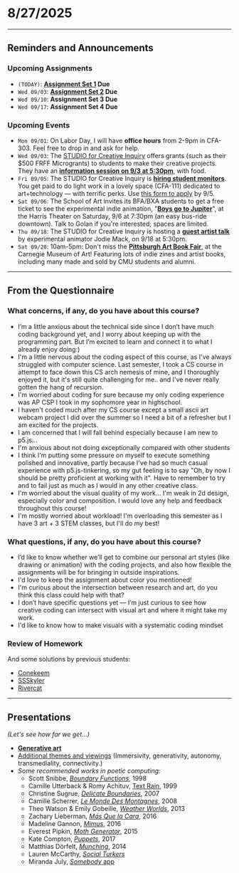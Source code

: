 # 8/27/2025

---

## Reminders and Announcements

### Upcoming Assignments

* `(TODAY)`: **[**Assignment Set 1**](../assignments/assignment_1.md) Due**
* `Wed 09/03`: **[**Assignment Set 2**](../assignments/assignment_2.md) Due**
* `Wed 09/10`: **Assignment Set 3 Due**
* `Wed 09/17`: **Assignment Set 4 Due**

### Upcoming Events

* `Mon 09/01`: On Labor Day, I will have **office hours** from 2-9pm in CFA-303. Feel free to drop in and ask for help.
* `Wed 09/03`: The [STUDIO for Creative Inquiry](https://studioforcreativeinquiry.org/)  offers grants (such as their $500 FRFF Microgrants) to students to make their creative projects. They have an [**information session on 9/3 at 5:30pm**](https://studioforcreativeinquiry.org/events/dropin25), with food.
* `Fri 09/05`: The STUDIO for Creative Inquiry is [**hiring student monitors**](https://www.instagram.com/p/DN1R91u3u2h/). You get paid to do light work in a lovely space (CFA-111) dedicated to art+technology — with terrific perks. Use [this form to apply](https://tinyurl.com/sfcimonitor25) by 9/5.
* `Sat 09/06`: The School of Art invites its BFA/BXA students to get a free ticket to see the experimental indie animation, "[**Boys go to Jupiter**](https://trustarts.org/production/103175/boys-go-to-jupiter)", at the Harris Theater on Saturday, 9/6 at 7:30pm (an easy bus-ride downtown). Talk to Golan if you're interested; spaces are limited.
* `Thu 09/18`: The STUDIO for Creative Inquiry is hosting a [**guest artist talk**](https://studioforcreativeinquiry.org/events/jodiemack25) by experimental animator Jodie Mack, on 9/18 at 5:30pm. 
* `Sat 09/20`: 10am-5pm: Don't miss the [**Pittsburgh Art Book Fair**](https://carnegieart.org/event/pittsburgh-art-book-fair-2025/), at the Carnegie Museum of Art! Featuring lots of indie zines and artist books, including many made and sold by CMU students and alumni.

---

## From the Questionnaire

### What concerns, if any, do you have about this course?

* I’m a little anxious about the technical side since I don’t have much coding background yet, and I worry about keeping up with the programming part. But I’m excited to learn and connect it to what I already enjoy doing:)
* I'm a little nervous about the coding aspect of this course, as I've always struggled with computer science. Last semester, I took a CS course in attempt to face down this CS arch nemesis of mine, and I thoroughly enjoyed it, but it's still quite challenging for me.. and I've never really gotten the hang of recursion.
* I'm worried about coding for sure because my only coding experience was AP CSP I took in my sophomore year in highschool.
* I haven't coded much after my CS course except a small ascii art webcam project I did over the summer so I need a bit of a refresher but I am excited for the projects.
* I am concerned that I will fall behind especially because I am new to p5.js...
* I'm anxious about not doing exceptionally compared with other students
* I think I'm putting some pressure on myself to execute something polished and innovative, partly because I've had so much casual experience with p5.js-tinkering, so my gut feeling is to say "Oh, by now I should be pretty proficient at working with it". Have to remember to try and to fail just as much as I would in any other creative class.
* I'm worried about the visual quality of my work... I'm weak in 2d design, especially color and composition. I would love any help and feedback throughout this course!
* I'm mostly worried about workload! I'm overloading this semester as I have 3 art + 3 STEM classes, but I'll do my best!

### What questions, if any, do you have about this course?

* I’d like to know whether we’ll get to combine our personal art styles (like drawing or animation) with the coding projects, and also how flexible the assignments will be for bringing in outside inspirations.
* I'd love to keep the assignment about color you mentioned! 
* I'm curious about the intersection between research and art, do you think this class could help with that?
* I don’t have specific questions yet — I’m just curious to see how creative coding can intersect with visual art and where it might take my work.
* I'd like to know how to make visuals with a systematic coding mindset

### Review of Homework

And some solutions by previous students: 

* [Conekeem](https://openprocessing.org/sketch/1997011)
* [SSSkyler](https://openprocessing.org/sketch/1999659)
* [Rivercat](https://openprocessing.org/sketch/1452400)

---

## Presentations

*(Let's see how far we get...)*

* [**Generative art**](https://github.com/golanlevin/60-120/blob/main/2025/lectures/creative_code/readme.md)
* [Additional themes and viewings](https://courses.ideate.cmu.edu/60-212/s2022/daily-notes/01-19-hello/themes-and-viewings/) (Immersivity, generativity, autonomy, transmediality, connectivity.)
* *Some recommended works in poetic computing:*
	* Scott Snibbe, [*Boundary Functions*](https://www.snibbe.com/digital-art#/projects/interactive/boundaryfunctions/), 1998
	* Camille Utterback & Romy Achituv, [Text Rain](https://www.youtube.com/watch?v=f_u3sSffS78), 1999
	* Christine Sugrue, [*Delicate Boundaries*](http://csugrue.com/delicateboundaries/), 2007
	* Camille Scherrer, [*Le Monde Des Montagnes*](https://vimeo.com/49153795), 2008
	* Theo Watson & Emily Gobeille, [*Weather Worlds*](http://design-io.com/projects/WeatherWorlds/), 2013
	* Zachary Lieberman, [*Más Que la Cara*](https://vimeo.com/211271693), 2016
	* Madeline Gannon, [*Mimus*](https://atonaton.com/mimus/), 2016
	* Everest Pipkin, [*Moth Generator*](https://twitter.com/mothgenerator), 2015
	* Kate Compton, [*Puppets*](http://www.galaxykate.com/apps/unpublic/puppet/index.html), 2017
	* Matthias Dörfelt, [*Munching*](https://www.mokafolio.de/works/Munching), 2014
	* Lauren McCarthy, [*Social Turkers*](http://lauren-mccarthy.com/Social-Turkers)
	* Miranda July, [*Somebody* app](https://vimeo.com/105256055)

